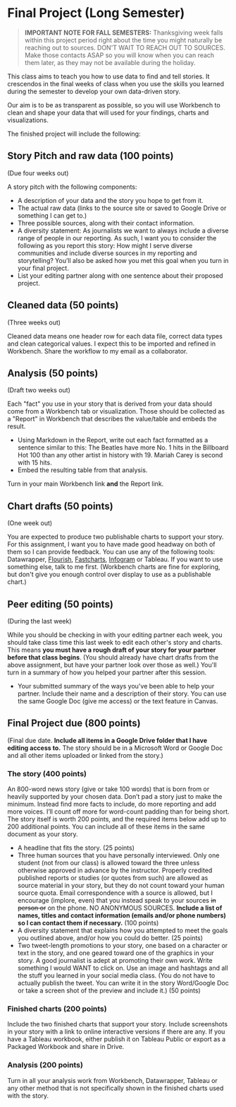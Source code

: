 # Final Project (Long Semester)

> **IMPORTANT NOTE FOR FALL SEMESTERS:** Thanksgiving week falls within this project period right about the time you might naturally be reaching out to sources. DON'T WAIT TO REACH OUT TO SOURCES. Make those contacts ASAP so you will know when you can reach them later, as they may not be available during the holiday.

This class aims to teach you how to use data to find and tell stories. It crescendos in the final weeks of class when you use the skills you learned during the semester to develop your own data-driven story.

Our aim is to be as transparent as possible, so you will use Workbench to clean and shape your data that will used for your findings, charts and visualizations.

The finished project will include the following:

## Story Pitch and raw data (100 points)

(Due four weeks out)

A story pitch with the following components:

- A description of your data and the story you hope to get from it.
- The actual raw data (links to the source site or saved to Google Drive or something I can get to.)
- Three possible sources, along with their contact information.
- A diversity statement: As journalists we want to always include a diverse range of people in our reporting. As such, I want you to consider the following as you report this story: How might I serve diverse communities and include diverse sources in my reporting and storytelling? You’ll also be asked how you met this goal when you turn in your final project.
- List your editing partner along with one sentence about their proposed project.

## Cleaned data (50 points)

(Three weeks out)

Cleaned data means one header row for each data file, correct data types and clean categorical values. I expect this to be imported and refined in Workbench. Share the workflow to my email as a collaborator.

## Analysis (50 points)

(Draft two weeks out)

Each "fact" you use in your story that is derived from your data should come from a Workbench tab or visualization. Those should be collected as a "Report" in Workbench that describes the value/table and embeds the result.

- Using Markdown in the Report, write out each fact formatted as a sentence similar to this: The Beatles have more No. 1 hits in the Billboard Hot 100 than any other artist in history with 19. Mariah Carey is second with 15 hits.
- Embed the resulting table from that analysis.

Turn in your main Workbench link **and** the Report link.

## Chart drafts (50 points)

(One week out)

You are expected to produce two publishable charts to support your story. For this assignment, I want you to have made good headway on both of them so I can provide feedback. You can use any of the following tools: Datawrapper, [Flourish](https://flourish.studio/), [Fastcharts](https://fastcharts.io/), [Infogram](https://infogram.com/) or Tableau. If you want to use something else, talk to me first. (Workbench charts are fine for exploring, but don't give you enough control over display to use as a publishable chart.)

## Peer editing (50 points)

(During the last week)

While you should be checking in with your editing partner each week, you should take class time this last week to edit each other's story and charts. This means **you must have a rough draft of your story for your partner before that class begins**. (You should already have chart drafts from the above assignment, but have your partner look over those as well.) You'll turn in a summary of how you helped your partner after this session.

- Your submitted summary of the ways you've been able to help your partner. Include their name and a description of their story. You can use the same Google Doc (give me access) or the text feature in Canvas.

## Final Project due (800 points)

(Final due date. **Include all items in a Google Drive folder that I have editing access to.** The story should be in a Microsoft Word or Google Doc and all other items uploaded or linked from the story.)

### The story (400 points)

An 800-word news story (give or take 100 words) that is born from or heavily supported by your chosen data. Don’t pad a story just to make the minimum. Instead find more facts to include, do more reporting and add more voices. I’ll count off more for word-count padding than for being short. The story itself is worth 200 points, and the required items below add up to 200 additional points. You can include all of these items in the same document as your story.

- A headline that fits the story. (25 points)
- Three human sources that you have personally interviewed. Only one student (not from our class) is allowed toward the three unless otherwise approved in advance by the instructor. Properly credited published reports or studies (or quotes from such) are allowed as source material in your story, but they do not count toward your human source quota. Email correspondence with a source is allowed, but I encourage (implore, even) that you instead speak to your sources ~~in person or~~ on the phone. NO ANONYMOUS SOURCES. **Include a list of names, titles and contact information (emails and/or phone numbers) so I can contact them if necessary.** (100 points)
- A diversity statement that explains how you attempted to meet the goals you outlined above, and/or how you could do better. (25 points)
- Two tweet-length promotions to your story, one based on a character or text in the story, and one geared toward one of the graphics in your story. A good journalist is adept at promoting their own work. Write something I would WANT to click on. Use an image and hashtags and all the stuff you learned in your social media class. (You do not have to actually publish the tweet. You can write it in the story Word/Google Doc or take a screen shot of the preview and include it.) (50 points)

### Finished charts (200 points)

Include the two finished charts that support your story. Include screenshots in your story with a link to online interactive versions if there are any. If you have a Tableau workbook, either publish it on Tableau Public or export as a Packaged Workbook and share in Drive.

### Analysis (200 points)

Turn in all your analysis work from Workbench, Datawrapper, Tableau or any other method that is not specifically shown in the finished charts used with the story.
